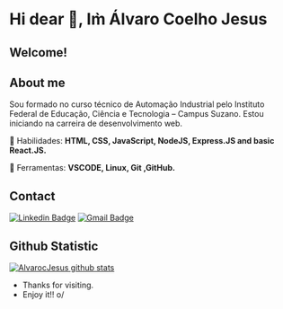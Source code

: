 # Hi dear 👋, Im̀ Álvaro Coelho Jesus

<!--
**AlvarocJesus/AlvarocJesus** is a ✨ _special_ ✨ repository because its `README.md` (this file) appears on your GitHub profile.-->

## Welcome!
 
## About me 
<!--… Insira suas descrições aqui!-->
Sou formado no curso técnico de Automação Industrial pelo Instituto Federal de Educação, Ciência e Tecnologia – Campus Suzano. Estou iniciando na carreira de desenvolvimento web.

<p align="left">
  🦄 Habilidades: <strong>HTML, CSS, JavaScript, NodeJS, Express.JS and basic React.JS.</strong>
</p>
 
<p align="left">
  💼 Ferramentas: <strong>VSCODE, Linux, Git ,GitHub.</strong>
</p>
 
## Contact
<!--[![Github Badge](https://img.shields.io/badge/-Github-000?style=flat-square&logo=Github&logoColor=white&link=https://github.com/AlvarocJesus)](https://github.com/AlvarocJesus)-->
[![Linkedin Badge](https://img.shields.io/badge/-LinkedIn-blue?style=flat-square&logo=Linkedin&logoColor=white&link=https://br.linkedin.com/in/alvarocoelhojesus)](https://br.linkedin.com/in/alvarocoelhojesus)
[![Gmail Badge](https://img.shields.io/badge/-Gmail-c14438?style=flat-square&logo=Gmail&logoColor=white&link=mailto:alvarocjesus@gmail.com)](mailto:alvarocjesus@gmail.com)

## Github Statistic 
[![AlvarocJesus github stats](https://github-readme-stats.vercel.app/api?username=AlvarocJesus&show_icons=true&theme=dark)](https://github.com/anuraghazra/github-readme-stats)
 
- Thanks for visiting. 
- Enjoy it!! o/


<!--
 Consulta de ideias
 https://github.com/anuraghazra/github-readme-stats
 https://github.com/alexandresanlim/Badges4-README.md-Profile#-contact-
-->
